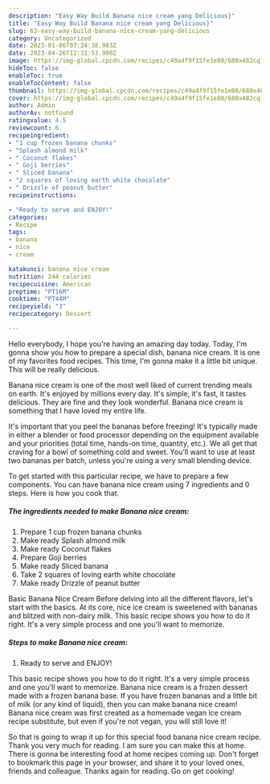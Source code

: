 ```yaml
---
description: "Easy Way Build Banana nice cream yang Delicious}"
title: "Easy Way Build Banana nice cream yang Delicious}"
slug: 63-easy-way-build-banana-nice-cream-yang-delicious
category: Uncategorized
date: 2023-01-06T07:24:38.983Z
date: 2023-04-26T12:31:53.900Z
image: https://img-global.cpcdn.com/recipes/c49a4f9f15fe1e80/680x482cq70/banana-nice-cream-recipe-main-photo.jpg
hideToc: false
enableToc: true
enableTocContent: false
thumbnail: https://img-global.cpcdn.com/recipes/c49a4f9f15fe1e80/680x482cq70/banana-nice-cream-recipe-main-photo.jpg
cover: https://img-global.cpcdn.com/recipes/c49a4f9f15fe1e80/680x482cq70/banana-nice-cream-recipe-main-photo.jpg
author: Admin
authorAv: notfound
ratingvalue: 4.5
reviewcount: 6
recipeingredient:
- "1 cup frozen banana chunks"
- "Splash almond milk"
- " Coconut flakes"
- " Goji berries"
- " Sliced banana"
- "2 squares of loving earth white chocolate"
- " Drizzle of peanut butter"
recipeinstructions:

- "Ready to serve and ENJOY!"
categories:
- Recipe
tags:
- banana
- nice
- cream

katakunci: banana nice cream 
nutrition: 244 calories
recipecuisine: American
preptime: "PT16M"
cooktime: "PT44M"
recipeyield: "3"
recipecategory: Dessert

---
```



Hello everybody, I hope you're having an amazing day today. Today, I'm gonna show you how to prepare a special dish, banana nice cream. It is one of my favorites food recipes. This time, I'm gonna make it a little bit unique. This will be really delicious.

Banana nice cream is one of the most well liked of current trending meals on earth. It's enjoyed by millions every day. It's simple, it's fast, it tastes delicious. They are fine and they look wonderful. Banana nice cream is something that I have loved my entire life.

It&#39;s important that you peel the bananas before freezing! It&#39;s typically made in either a blender or food processor depending on the equipment available and your priorities (total time, hands-on time, quantity, etc.). We all get that craving for a bowl of something cold and sweet. You&#39;ll want to use at least two bananas per batch, unless you&#39;re using a very small blending device.


To get started with this particular recipe, we have to prepare a few components. You can have banana nice cream using 7 ingredients and 0 steps. Here is how you cook that.

<!--inarticleads1-->

##### The ingredients needed to make Banana nice cream:

1. Prepare 1 cup frozen banana chunks
1. Make ready Splash almond milk
1. Make ready  Coconut flakes
1. Prepare  Goji berries
1. Make ready  Sliced banana
1. Take 2 squares of loving earth white chocolate
1. Make ready  Drizzle of peanut butter


Basic Banana Nice Cream Before delving into all the different flavors, let&#39;s start with the basics. At its core, nice ice cream is sweetened with bananas and blitzed with non-dairy milk. This basic recipe shows you how to do it right. It&#39;s a very simple process and one you&#39;ll want to memorize. 

<!--inarticleads2-->

##### Steps to make Banana nice cream:


1. Ready to serve and ENJOY!

This basic recipe shows you how to do it right. It&#39;s a very simple process and one you&#39;ll want to memorize. Banana nice cream is a frozen dessert made with a frozen banana base. If you have frozen bananas and a little bit of milk (or any kind of liquid), then you can make banana nice cream! Banana nice cream was first created as a homemade vegan ice cream recipe substitute, but even if you&#39;re not vegan, you will still love it! 

So that is going to wrap it up for this special food banana nice cream recipe. Thank you very much for reading. I am sure you can make this at home. There is gonna be interesting food at home recipes coming up. Don't forget to bookmark this page in your browser, and share it to your loved ones, friends and colleague. Thanks again for reading. Go on get cooking!
